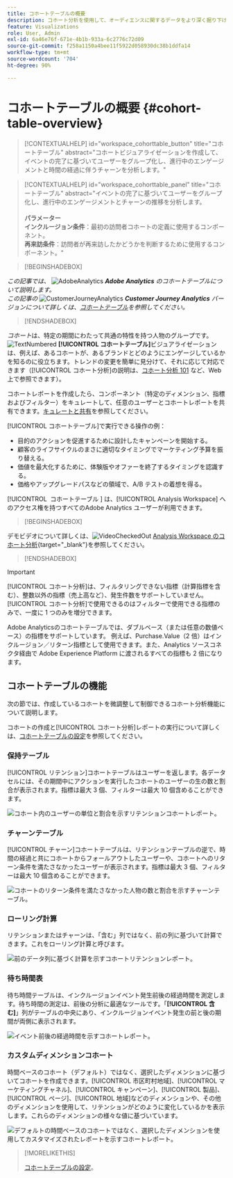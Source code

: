```yaml
---
title: コホートテーブルの概要
description: コホート分析を使用して、オーディエンスに関するデータをより深く掘り下げ、そのデータを関連するグループに分割する方法を説明します。 Analysis Workspaceでのコホート分析の使用。
feature: Visualizations
role: User, Admin
exl-id: 6a46e76f-671e-4b1b-933a-6c2776c72d09
source-git-commit: f258a1150a4bee11f5922d058930dc38b1ddfa14
workflow-type: tm+mt
source-wordcount: '704'
ht-degree: 90%

---
```


# コホートテーブルの概要 {#cohort-table-overview}


<!-- markdownlint-disable MD034 -->

>[!CONTEXTUALHELP]
>id="workspace_cohorttable_button"
>title="コホートテーブル"
>abstract="コホートビジュアライゼーションを作成して、イベントの完了に基づいてユーザーをグループ化し、進行中のエンゲージメントと時間の経過に伴うチャーンを分析します。"

<!-- markdownlint-enable MD034 -->

<!-- markdownlint-disable MD034 -->

>[!CONTEXTUALHELP]
>id="workspace_cohorttable_panel"
>title="コホートテーブル"
>abstract="イベントの完了に基づいてユーザーをグループ化し、進行中のエンゲージメントとチャーンの推移を分析します。<br/><br/>**パラメーター&#x200B;**<br/>**インクルージョン条件**：最初の訪問者コホートの定義に使用するコンポーネント。<br/>**再来訪条件**：訪問者が再来訪したかどうかを判断するために使用するコンポーネント。"

<!-- markdownlint-enable MD034 -->


>[!BEGINSHADEBOX]

_この記事では、_ ![AdobeAnalytics](/help/assets/icons/AdobeAnalytics.svg) _&#x200B;**Adobe Analytics** のコホートテーブルについて説明します。_<br/>_この記事の_ ![CustomerJourneyAnalytics](/help/assets/icons/CustomerJourneyAnalytics.svg) _&#x200B;**Customer Journey Analytics** バージョンについて詳しくは、[コホートテーブル](https://experienceleague.adobe.com/ja/docs/analytics-platform/using/cja-workspace/visualizations/cohort-table/cohort-analysis)を参照してください。_

>[!ENDSHADEBOX]



*コホート*&#x200B;は、特定の期間にわたって共通の特性を持つ人物のグループです。![TextNumbered](/help/assets/icons/TextNumbered.svg) **[!UICONTROL コホートテーブル]**&#x200B;ビジュアライゼーションは、例えば、あるコホートが、あるブランドとどのようにエンゲージしているかを知るのに役立ちます。トレンドの変更を簡単に見分けて、それに応じて対応できます（[!UICONTROL コホート分析]の説明は、[コホート分析 101](https://ja.wikipedia.org/wiki/Cohort_analysis) など、Web 上で参照できます）。

コホートレポートを作成したら、コンポーネント（特定のディメンション、指標およびフィルター）をキュレートして、任意のユーザーとコホートレポートを共有できます。[キュレートと共有](/help/analyze/analysis-workspace/curate-share/curate.md)を参照してください。

[!UICONTROL コホートテーブル]で実行できる操作の例：

* 目的のアクションを促進するために設計したキャンペーンを開始する。
* 顧客のライフサイクルのまさに適切なタイミングでマーケティング予算を振り替える。
* 価値を最大化するために、体験版やオファーを終了するタイミングを認識する。
* 価格やアップグレードパスなどの領域で、A/B テストの着想を得る。

[!UICONTROL &#x200B; コホートテーブル &#x200B;] は、[!UICONTROL Analysis Workspace] へのアクセス権を持つすべてのAdobe Analytics ユーザーが利用できます。


>[!BEGINSHADEBOX]

デモビデオについて詳しくは、![VideoCheckedOut](/help/assets/icons/VideoCheckedOut.svg) [Analysis Workspace のコホート分析](https://video.tv.adobe.com/v/23990/?quality=12&learn=on){target="_blank"}を参照してください。

>[!ENDSHADEBOX]


>[!IMPORTANT]
>
>[!UICONTROL コホート分析]は、フィルタリングできない指標（計算指標を含む）、整数以外の指標（売上高など）、発生件数をサポートしていません。[!UICONTROL コホート分析]で使用できるのはフィルターで使用できる指標のみで、一度に 1 つのみを増分できます。

Adobe Analyticsのコホートテーブルでは、ダブルベース（または任意の数値ベース）の指標をサポートしています。 例えば、Purchase.Value（2 倍）はインクルージョン／リターン指標として使用できます。また、Analytics ソースコネクタ経由で Adobe Experience Platform に渡されるすべての指標も 2 倍になります。

## コホートテーブルの機能

次の節では、作成しているコホートを微調整して制御できるコホート分析機能について説明します。

コホートの作成と[!UICONTROL コホート分析]レポートの実行について詳しくは、[コホートテーブルの設定](/help/analyze/analysis-workspace/visualizations/cohort-table/t-cohort.md)を参照してください。

### 保持テーブル

[!UICONTROL リテンション]コホートテーブルはユーザーを返します。各データセルには、その期間中にアクションを実行したコホートのユーザーの生の数と割合が表示されます。指標は最大 3 個、フィルターは最大 10 個含めることができます。

![コホート内のユーザーの単位と割合を示すリテンションコホートレポート。](assets/retention-report.png)

### チャーンテーブル

[!UICONTROL チャーン]コホートテーブルは、リテンションテーブルの逆で、時間の経過と共にコホートからフォールアウトしたユーザーや、コホートへのリターン条件を満たさなかったユーザーが表示されます。指標は最大 3 個、フィルターは最大 10 個含めることができます。

![コホートのリターン条件を満たさなかった人物の数と割合を示すチャーンテーブル。](assets/churn-report.png)

### ローリング計算

リテンションまたはチャーンは、「含む」列ではなく、前の列に基づいて計算できます。これをローリング計算と呼びます。

![前のデータ列に基づく計算を示すコホートリテンションレポート。](assets/retention-report-rolling.png)

### 待ち時間表

待ち時間テーブルは、インクルージョンイベント発生前後の経過時間を測定します。待ち時間の測定は、前後の分析に最適なツールです。「**[!UICONTROL 含む]**」列がテーブルの中央にあり、インクルージョンイベント発生の前と後の期間が両側に表示されます。

![イベント前後の経過時間を示すコホートレポート。](assets/retention-report-latency.png)

### カスタムディメンションコホート

時間ベースのコホート（デフォルト）ではなく、選択したディメンションに基づいてコホートを作成できます。[!UICONTROL 市区町村地域]、[!UICONTROL マーケティングチャネル]、[!UICONTROL キャンペーン]、[!UICONTROL 製品]、[!UICONTROL ページ]、[!UICONTROL 地域]などのディメンションや、その他のディメンションを使用して、リテンションがどのように変化しているかを表示します。これらのディメンションの様々な値に基づいています。

![デフォルトの時間ベースのコホートではなく、選択したディメンションを使用してカスタマイズされたレポートを示すコホートレポート。](assets/retention-dimensions.png)

>[!MORELIKETHIS]
>
>[コホートテーブルの設定](/help/analyze/analysis-workspace/visualizations/cohort-table/t-cohort.md)。
>



<!--
A *`cohort`* is a group of people sharing common characteristics over a specified period. [!UICONTROL Cohort Analysis] is useful, for example, when you want to learn how a cohort engages with a brand. You can easily spot changes in trends, then respond accordingly. (Explanations of [!UICONTROL Cohort Analysis] are available on the web, such as at [Cohort Analysis 101](https://en.wikipedia.org/wiki/Cohort_analysis).)

After creating a cohort report, you can curate its components (specific dimensions, metrics, and segments), then share the cohort report with anyone. See [Curate and Share](/help/analyze/analysis-workspace/curate-share/curate.md).

Examples of what you can do with [!UICONTROL Cohort Analysis]:

* Launch campaigns designed to spur a desired action.
* Shift marketing budget at exactly the right time in the customer lifecycle.
* Recognize when to end a trial or an offer, in order to maximize value.
* Gain ideas for A/B testing in areas such as pricing, upgrade path, and so on.

[!UICONTROL Cohort Analysis] is available for all Adobe Analytics customers with access rights to [!UICONTROL Analysis Workspace].


>[!BEGINSHADEBOX]

See ![VideoCheckedOut](/help/assets/icons/VideoCheckedOut.svg) [Cohort analysis in Analysis Workspace](https://video.tv.adobe.com/v/25965?quality=12&learn=on){target="_blank"} for a demo video.

>[!ENDSHADEBOX]

>[!IMPORTANT]
>
>[!UICONTROL Cohort Analysis] does not support non-segmentable metrics (including calculated metrics), non-integer metrics (such as Revenue), or Occurrences. 
>
>Only metrics that can be used in segments can be used in [!UICONTROL Cohort Analysis], and they can only be incremented by >1 at a time. 

## Cohort Analysis capabilities

The following sections describe Cohort Analysis features that allow for fine-tuned control over the cohorts you are building.

For more detailed information about creating a cohort and running a [!UICONTROL Cohort Analysis] report, see [Configure a Cohort Analysis report](/help/analyze/analysis-workspace/visualizations/cohort-table/t-cohort.md).

### [!UICONTROL Retention] Table

A [!UICONTROL Retention] cohort report returns visitors: each data cell shows the raw number and percentage of visitors in the cohort who did the action during that time period. You can include up to 3 metrics and up to 10 segments.

![](assets/retention-report.png)


>[!BEGINSHADEBOX]

See ![VideoCheckedOut](/help/assets/icons/VideoCheckedOut.svg) [Calculate rolling retention](https://video.tv.adobe.com/v/25962?quality=12&learn=on){target="_blank"} for a demo video.

>[!ENDSHADEBOX]



### [!UICONTROL Churn] Table

A [!UICONTROL Churn] cohort is the inverse of a retention table and shows the visitors who fell out or never met the return criteria for your cohort over time. You can include up to 3 metrics and up to 10 segments.

![](assets/churn-report.png)

>[!BEGINSHADEBOX]

See ![VideoCheckedOut](/help/assets/icons/VideoCheckedOut.svg) [Churn analysis](https://video.tv.adobe.com/v/25966?quality=12&learn=on){target="_blank"} for a demo video.

>[!ENDSHADEBOX]


### [!UICONTROL Rolling Calculation]

Lets you calculate retention or churn based on the previous column, not the included column.

![](assets/cohort-rolling-calculation.png)

### [!UICONTROL Latency] Table

Measures the time that has elapsed before and after the inclusion event occurred. This is an excellent tool for pre/post analysis. The **[!UICONTROL Included]** column is in the center of the table and time periods before and after the inclusion event are shown on both sides.

![](assets/cohort-latency.png)

### [!UICONTROL Custom Dimension] Cohort

Create cohorts based on a selected dimension, and not time-based cohorts, which are the default. Use dimensions such as [!UICONTROL marketing channel], [!UICONTROL campaign], [!UICONTROL product], [!UICONTROL page], [!UICONTROL region], or any other dimension in Adobe Analytics to show how retention changes based on the different values of these dimensions.

![](assets/cohort-customizable-cohort-row.png)

-->
